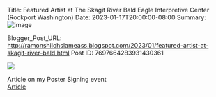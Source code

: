 Title: Featured Artist at The Skagit River Bald Eagle Interpretive Center (Rockport Washington)
Date: 2023-01-17T20:00:00-08:00
Summary: ![image](https://blogger.googleusercontent.com/img/b/R29vZ2xl/AVvXsEgYnvm8wi0QzDMwf1tYIYIRG_qe1RV8QVCeNTIWHtp3FFz4q5k_Y2JaBWtOZea5JbCJ9zgHHJj3QeQ68Tc6kSn4WrSmUzxx1TN2IBJku4v3G8lz7hZGuH8bCea0WaZEj3GRqy9-eOcwjUDfsdmwJZE2x4r5ml7KKeW5ISHRcb6dJcq5m2pH-EmR3wU/w266-h400/Eagle.jpg "Image summary")

Blogger_Post_URL: http://ramonshilohslameass.blogspot.com/2023/01/featured-artist-at-skagit-river-bald.html
Post ID: 7697664283931430361
 

[![](https://blogger.googleusercontent.com/img/b/R29vZ2xl/AVvXsEgYnvm8wi0QzDMwf1tYIYIRG_qe1RV8QVCeNTIWHtp3FFz4q5k_Y2JaBWtOZea5JbCJ9zgHHJj3QeQ68Tc6kSn4WrSmUzxx1TN2IBJku4v3G8lz7hZGuH8bCea0WaZEj3GRqy9-eOcwjUDfsdmwJZE2x4r5ml7KKeW5ISHRcb6dJcq5m2pH-EmR3wU/w266-h400/Eagle.jpg)](https://blogger.googleusercontent.com/img/b/R29vZ2xl/AVvXsEgYnvm8wi0QzDMwf1tYIYIRG_qe1RV8QVCeNTIWHtp3FFz4q5k_Y2JaBWtOZea5JbCJ9zgHHJj3QeQ68Tc6kSn4WrSmUzxx1TN2IBJku4v3G8lz7hZGuH8bCea0WaZEj3GRqy9-eOcwjUDfsdmwJZE2x4r5ml7KKeW5ISHRcb6dJcq5m2pH-EmR3wU/s2048/Eagle.jpg)  
  
Article on my Poster Signing event  
[Article](https://www.goskagit.com/townnews/mass_communication/skagit-river-bald-eagle-interpretive-center-holds-poster-signing/article_b88cb3dc-95fa-11ed-8ed4-8f7e84dd752a.html)  
  

